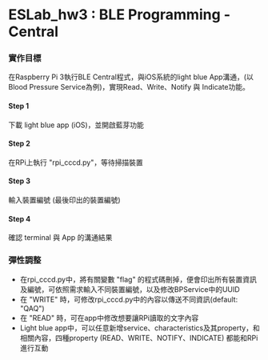 # ESLab_hw3 : BLE Programming - Central
### 實作目標

在Raspberry Pi 3執行BLE Central程式，與iOS系統的light blue App溝通，(以Blood Pressure Service為例)，實現Read、Write、Notify 與 Indicate功能。

#### Step 1

下載 light blue app (iOS)，並開啟藍芽功能

#### Step 2

在RPi上執行 "rpi_cccd.py"，等待掃描裝置

#### Step 3

輸入裝置編號 (最後印出的裝置編號)

#### Step 4

確認 terminal 與 App 的溝通結果

### 彈性調整

- 在rpi_cccd.py中，將有關變數 "flag" 的程式碼刪掉，便會印出所有裝置資訊及編號，可依照需求輸入不同裝置編號，以及修改BPService中的UUID
- 在 "WRITE" 時，可修改rpi_cccd.py中的內容以傳送不同資訊(default: "QAQ")
- 在 "READ" 時，可在app中修改想要讓RPi讀取的文字內容
- Light blue app中，可以任意新增service、characteristics及其property，和相關內容，四種property (READ、WRITE、NOTIFY、INDICATE) 都能和RPi進行互動



